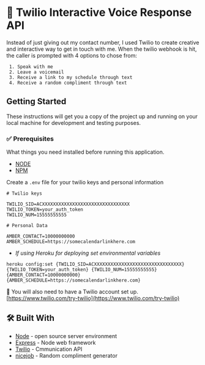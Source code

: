 # 📱 Twilio Interactive Voice Response API

Instead of just giving out my contact number, I used Twilio to create creative and interactive way to get in touch with me. When the twilio webhook is hit, the caller is prompted with 4 options to chose from:

	 1. Speak with me
	 2. Leave a voicemail
	 3. Receive a link to my schedule through text
	 4. Receive a random compliment through text

## Getting Started

These instructions will get you a copy of the project up and running on your local machine for development and testing purposes.

### ✅ Prerequisites

What things you need installed before running this application.

* [NODE](https://nodejs.org/en/download/)
* [NPM](https://docs.npmjs.com/cli/install)

Create a `.env` file for your twilio keys and personal information
```
# Twilio keys

TWILIO_SID=ACXXXXXXXXXXXXXXXXXXXXXXXXXXXXXXXX
TWILIO_TOKEN=your_auth_token
TWILIO_NUM=15555555555

# Personal Data

AMBER_CONTACT=10000000000
AMBER_SCHEDULE=https://somecalendarlinkhere.com
```

* *If using Heroku for deploying set environmental variables*

`heroku config:set {TWILIO_SID=ACXXXXXXXXXXXXXXXXXXXXXXXXXXXXXXXX} {TWILIO_TOKEN=your_auth_token} {TWILIO_NUM=15555555555} {AMBER_CONTACT=10000000000} {AMBER_SCHEDULE=https://somecalendarlinkhere.com}`

🌟 You will also need to have a Twilio account set up.
 [https://www.twilio.com/try-twilio](https://www.twilio.com/try-twilio)



## 🛠️ Built With
* [Node](https://nodejs.org/en/docs/) - open source server environment
* [Express](https://www.npmjs.com/package/express) - Node web framework
* [Twilio](https://www.twilio.com/docs/) - Cmmunication API
* [nicejob](https://www.npmjs.com/package/nicejob) - Random compliment generator



